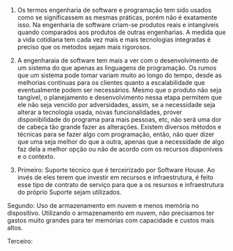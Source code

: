 1. Os termos engenharia de software e programação tem sido usados como se significassem as mesmas práticas, porém não é exatamente isso. Na engenharia de software criam-se produtos reais e intangíveis quando comparados aos produtos de outras engenharias. 
A medida que a vida cotidiana tem cada vez mais e mais tecnologias integradas é preciso que os metodos sejam mais rigorosos. 

2. A engenharaia de software tem mais a ver com o desenvolvimento de um sistema do que apenas as linguagens de programação. 
Os rumos que um sistema pode tomar variam muito ao longo do tempo, desde as melhorias contínuas para os clientes quanto a escalabilidade que eventualmente podem ser necessários. Mesmo que o produto não seja tangível, o planejamento e desenvolvimento nessa etapa permitem que ele não seja vencido por adversidades, assim, se a necessidade seja alterar a tecnologia usada, novas funcionalidades, prover disponibilidade do programa para mais pessoas, etc, não será uma dor de cabeça tão grande fazer as alterações.
Existem diversos métodos e técnicas para se fazer algo com programação, então, não quer dizer que uma seja melhor do que a outra, apenas que a necessidade de algo faz dela a melhor opção ou não de acordo com os recursos disponíveis e o contexto.

3. Primeiro: Suporte técnico que é terceirizado por Software House. Ao invés de eles terem que investir em recursos e infraestrutura, é feito esse tipo de contrato de serviço para que a os resursos e infraestrutura do próprio Suporte sejam utilizados.

Segundo: Uso de armazenamento em nuvem e menos memória no dispositivo. Utilizando o armazenamento em nuvem, não precisamos ter gastos muito grandes para ter memórias com capacidade e custos mais altos.

Terceiro: 
